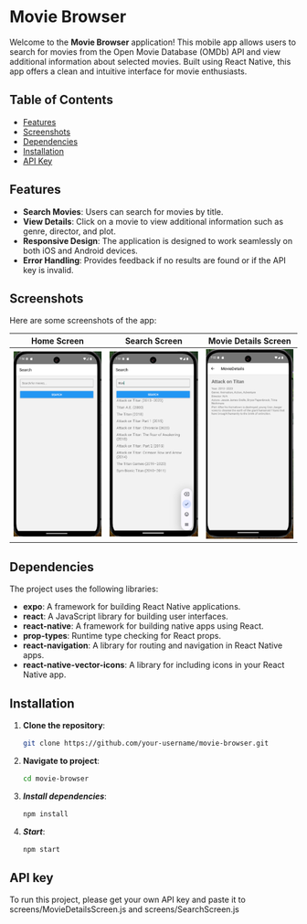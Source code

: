 # Movie Browser

Welcome to the **Movie Browser** application! This mobile app allows users to search for movies from the Open Movie Database (OMDb) API and view additional information about selected movies. Built using React Native, this app offers a clean and intuitive interface for movie enthusiasts.

## Table of Contents
- [Features](#features)
- [Screenshots](#screenshots)
- [Dependencies](#dependencies)
- [Installation](#installation)
- [API Key](#api-key)

## Features
- **Search Movies**: Users can search for movies by title.
- **View Details**: Click on a movie to view additional information such as genre, director, and plot.
- **Responsive Design**: The application is designed to work seamlessly on both iOS and Android devices.
- **Error Handling**: Provides feedback if no results are found or if the API key is invalid.

## Screenshots

Here are some screenshots of the app:

| Home Screen | Search Screen | Movie Details Screen |
|-------------|---------------|----------------------|
| ![Home Screen](pictures/home.png) | ![Search Screen](pictures/search.png) | ![Movie Details](pictures/movie_details.png) |

## Dependencies

The project uses the following libraries:
- **expo**: A framework for building React Native applications.
- **react**: A JavaScript library for building user interfaces.
- **react-native**: A framework for building native apps using React.
- **prop-types**: Runtime type checking for React props.
- **react-navigation**: A library for routing and navigation in React Native apps.
- **react-native-vector-icons**: A library for including icons in your React Native app.

## Installation

1. **Clone the repository**:
   ```bash
   git clone https://github.com/your-username/movie-browser.git

2. **Navigate to project**: 
   ```bash
   cd movie-browser

3. ***Install dependencies***:
   ```bash
   npm install

4. ***Start***:
   ```bash
   npm start

## API key 
To run this project, please get your own API key and paste it to screens/MovieDetailsScreen.js and screens/SearchScreen.js